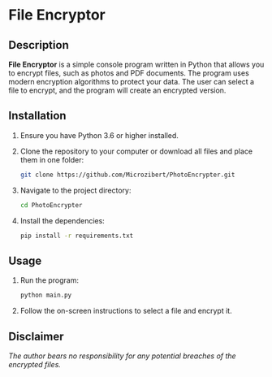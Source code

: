 # File Encryptor

## Description

**File Encryptor** is a simple console program written in Python that allows you to encrypt files, such as photos and PDF documents. The program uses modern encryption algorithms to protect your data. The user can select a file to encrypt, and the program will create an encrypted version.

## Installation

1. Ensure you have Python 3.6 or higher installed.

2. Clone the repository to your computer or download all files and place them in one folder:

    ```bash
    git clone https://github.com/Microzibert/PhotoEncrypter.git
    ```

3. Navigate to the project directory:

    ```bash
    cd PhotoEncrypter
    ```

4. Install the dependencies:

    ```bash
    pip install -r requirements.txt
    ```

## Usage

1. Run the program:

    ```bash
    python main.py
    ```

2. Follow the on-screen instructions to select a file and encrypt it.

## Disclaimer

*The author bears no responsibility for any potential breaches of the encrypted files.*
